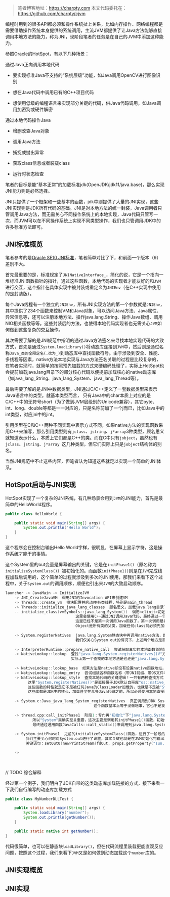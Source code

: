 > 笔者博客地址：https://charpty.com
> 本文代码委托在：https://github.com/charpty/cjvm

编程时用到的很多API都必须和操作系统扯上关系，比如内存操作、网络编程都是需要借助操作系统本身提供的系统调用，主流JVM都提供了让Java方法能够直接调用本地方法的能力，称为JNI，现阶段笔者的任务是在自己的JVM中添加这种能力。

参照Oracle的HotSpot，有以下几种场景：

通过Java正向调用本地代码

- 要实现标准Java不支持的“系统层级”功能，如Java调用OpenCV进行图像识别

- 想在Java代码中调用已有的C++项目代码

- 想使用低级的编程语言来实现部分关键的代码，供Java代码调用，如Java调用加密狗或硬件解密

通过本地代码操作Java

- 增删改查Java对象

- 调用Java方法

- 捕捉或抛出异常

- 获取class信息或者装载class

- 运行时状态检查

笔者的目标是能“基本正常”的加载标准jdk(OpenJDK/jdk11/java.base)，那么实现JNI能力则是必然选择。

JNI只提供了一个框架和一些基本的函数，jdk中则提供了大量的JNI实现，这些JNI实现则是JDK所有代码的基础。JNI是对本地方法的统一封装，Java调用者只管调用Java方法，而无需关心不同操作系统上的本地实现，Java代码只管写一次，而JVM可以在不同操作系统上实现不同类型操作，我们也只管调用JDK中的许多标准方法即可。

## JNI标准概览

笔者参考的是[Oracle SE10 JNI标准](https://docs.oracle.com/javase/10/docs/specs/jni/index.html)，笔者简单对比了下，和前面一个版本（9）差别不大。

首先最重要的是，标准规定了`JNINativeInterface_`，简化的说，它是一个指向一堆标准JNI函数指针的指针，通过这些函数，本地代码的实现者才能友好的和`JVM`进行交互，这个指针在具体实现中被封装或重定义为`JNIEnv`（在C++实现中使用的是封装版）。

每个Java线程有一个独立的`JNIEnv`，所有JNI实现方法的第一个参数就是`JNIEnv`，其中提供了234个函数来控制VM和Java对象，可以访问Java方法、Java属性、异常信息等，还可以注册本地方法、操作java.lang.String、操作Java数组、调用NIO相关函数等等。这些封装后的方法，也使得本地代码实现者也无需关心`JVM`如何做到这些复杂的交互操作。

其次需要了解的是JNI规范中指明的通过Java方法签名来寻找本地实现代码的大致方式，首先是通过`System.loadLibrary()`将动态库连接到`JVM`中，然后则是通过名称`Java_类的全限定名(.改为_)`到动态库中查找函数符号。由于涉及到安全、性能、多线程等因素，native方法本地实现与Java方法签名关联的过程是比较复杂的，在笔者实现时，就简单的按照预先加载的方式来硬编码处理了，实际上HotSpot也会提前加载java.lang目录下的部分核心代码以便提前加载核心的native动态库（如java_lang_String、java_lang_System、java_lang_Thread等）。

最后需要了解的是JNI中数据类型，JNI通过C/C++定义了一套数据类型来表示Java语言中的类型。就基本类型而言， 只有Java中的char本质上对应的是C/C++中的无符号short（为了做到JVM层级别的Unicode兼容），其它byte、int、long、double等都是一一对应的，只是名称前加了一个j而已，比如Java中的int类型，对应jni中的jint。

引用类型在C和C++两种不同实现中表示方式不同，如果native方法的实现函数采用C++来编写，那么引用类型则有`jclass`、`jstring`、`j*array`3种类型，顾名思义就知道表示什么，本质上它们都是C++的类。而在C中只有`jobject`，虽然也有`jclass`、`jstring`、`j*array `这几种类型，但它们实际上只是`jobject`结构体的别名。

当然JNI规范中不止这些内容，但笔者认为知道这些就足以实现一个简单的JNI体系。

## HotSpot启动与JNI实现

HotSpot实现了一个复杂的JNI系统，有几种场景会用到`JVM`的JNI能力，首先是最简单的HelloWorld程序。

```java
public class HelloWorld {

    public static void main(String[] args) {
        System.out.println("Hello World");
    }
}
```

这个程序会在控制台输出Hello World字样，很明显，在屏幕上显示字符，这是操作系统才能干的事情。

这个System里的out变量是屏幕输出的关键，它是在`initPhase1()`（原名称为`initializeSystemClass()`）被初始化的。而函数`initPhase1()`则是在`JVM`完成线程加载后调用的，这个简单的过程就涉及到多次的JNI使用，那我们来看下这个过程中，关于`System.out`的调用顺序，顺便也引出来`JVM`的大致启动顺序。



```cpp
launcher -> JavaMain -> InitializeJVM
    -> JNI_CreateJavaVM  调用JNI的Invocation API来创建VM
    -> Threads::create_vm  模块配置并启动VM各类线程，特别是main_thread
    -> Threads::initialize_java_lang_classes  顾名思义，加载java.lang目录下的关键类，有很多
    -- initialize_class(vmSymbols::java_lang_System())  调用<clinit>初始化System类的静态变量和代码块
                               这里会使用C++通过JNI调用Java代码，最终通过一个通用函数JavaCalls::call()
                               这里已经不是第一次调用Java函数了，第一次调用是初始化java.lang.Object
                               Object是所有类的父类，加载任何class前必须先加载它
                                
    -> System.registerNatives  java.lang.System静态块中再调用native方法，即使用Java通过JNI调用C++
                               我们仅关心System.out的情况下，上述两个地方是首次JNI登上舞台的地方 
    
    -> InterpreterRuntime::prepare_native_call  尝试获取真实的本地函数首地址，没缓存就要去查找  
    -> NativeLookup::lookup  查找"java.lang.System.registerNatives()V"方法
                             实际上第一个查找的本地方法是也还是"java.lang.System.registerNatives()V"
    
    -> NativeLookup::lookup_base  如果方法是native却没有设置native函数地址，则需要进行查找
    -> NativeLookup::lookup_entry  尝试组装各种函数名称（带JNI前缀、带OS文件名后缀等）来查找本地代码
    -> NativeLookup::lookup_style  查找本地代码的关键逻辑！一共有两种查找方式
          这里"System.registerNatives()"是直接属于JDK默认自带库"os::native_java_library()"其中的函数
          这些函数的特性就是它不是被任何Java的ClassLoader加载的，也就是不是被"System.loadLibrary()"加载的
          这些库都是JDK中的核心，加载甚至在众多Java代码之前，所以必须使用本地直接装载
           
    -> System.c:Java_java_lang_System_registerNatives  真正调用到JDK System的native方法实现函数
                                       这个函数基本上等于没做啥事，它也不是我们输出"Hello World"的关键
    
    -> thread.cpp:call_initPhase1  阶段1：专门再"初始化"下"java.lang.System"类
            所以"System"类确实至关重要，这次主要是调用其initPhase1()函数，初始化一些关键的系统参数和变量
            最终通过通用函数JavaCalls::call_static()来调用到java.lang.System.initPhase1()
    
    -> System.initPhase1  之前的initializeSystemClass()函数，进行了一阶段的许多初始化工作
         我们主要关心何时对System.out进行了设置，其实关键也就是在JVM初始化完输出流后通知Java也完成输出流初始化
         关键语句：setOut0(newPrintStream(fdOut, props.getProperty("sun.stdout.encoding")));                           

    ->     
                 
                                               
```

// TODO 综合解释



经过第一个例子，我们明白了JDK自带的这类动态库加载链接的方式，接下来看一下我们自行编写的动态库加载方式

```java
public class MyNumberDLLTest {

    public static void main(String[] args) {
        System.loadLibrary("number");
        System.out.println(getNumber());
    }

    public static native int getNumber();
}
```

代码很简单，也可以在静态块`loadLibrary()`，但在代码流程里装载更能直观反应问题，按照这个过程，我们来看下`JVM`又是如何做到动态加载这个`number`库的。









## JNI实现概览

## JNI实现
